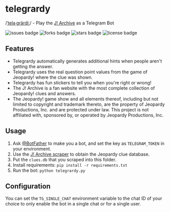 # telegrardy

/[ˈteləˌɡrärdiː](http://ipa-reader.xyz/?text=ˈteləˌ%C9%A1rärdi%CB%90)/ - Play the [J! Archive](https://j-archive.com) as a Telegram Bot

![issues badge](https://img.shields.io/github/issues/nikhiljha/telegrardy)
![forks badge](https://img.shields.io/github/forks/nikhiljha/telegrardy)
![stars badge](https://img.shields.io/github/stars/nikhiljha/telegrardy)
![license badge](https://img.shields.io/github/license/nikhiljha/telegrardy)

## Features

- Telegrardy automatically generates additional hints when people aren't getting the answer.
- Telegrardy uses the real question point values from the game of Jeopardy! where the clue was shown.
- Telegrardy has fun stickers to tell you when you're right or wrong!
- The J! Archive is a fan website with the most complete collection of Jeopardy! clues and answers.
- The Jeopardy! game show and all elements thereof, including but not limited to copyright and trademark thereto, are the property of Jeopardy Productions, Inc. and are protected under law. This project is not affiliated with, sponsored by, or operated by Jeopardy Productions, Inc.

## Usage

1. Ask [@BotFather](https://t.me/Botfather) to make you a bot, and set the key as `TELEGRAM_TOKEN` in your environment.
2. Use the [J! Archive scraper](https://github.com/nikhiljha/jeopardy-parser) to obtain the Jeopardy clue database.
3. Put the `clues.db` that you scraped into this folder.
4. Install requirements: `pip install -r requirements.txt`
5. Run the bot: `python telegrardy.py`

## Configuration

You can set the `TG_SINGLE_CHAT` environment variable to the chat ID of your choice to only enable the bot in a single chat or for a single user.
